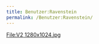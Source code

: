 ```yaml
---
title: Benutzer:Ravenstein
permalink: /Benutzer:Ravenstein/
---
```


[<File:V2> 1280x1024.jpg](/File:V2_1280x1024.jpg "wikilink")